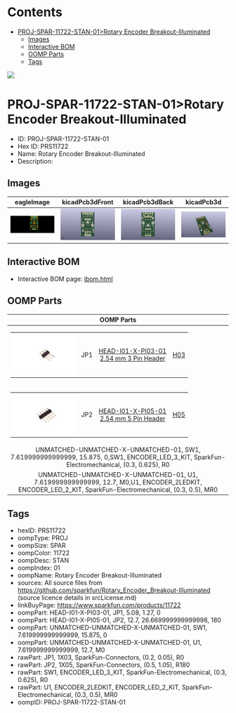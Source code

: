 



Contents
========

* [PROJ-SPAR-11722-STAN-01>Rotary Encoder Breakout-Illuminated](#proj-spar-11722-stan-01rotary-encoder-breakout-illuminated)
	* [Images](#images)
	* [Interactive BOM](#interactive-bom)
	* [OOMP Parts](#oomp-parts)
	* [Tags](#tags)
  
![][im]
# PROJ-SPAR-11722-STAN-01>Rotary Encoder Breakout-Illuminated

- ID: PROJ-SPAR-11722-STAN-01
- Hex ID: PRS11722
- Name: Rotary Encoder Breakout-Illuminated
- Description: 

## Images
  
  

|eagleImage|kicadPcb3dFront|kicadPcb3dBack|kicadPcb3d|
| :---: | :---: | :---: | :---: |
|[![eagleImage](eagleImage_140.png)](eagleImage_600.png)|[![kicadPcb3dFront](kicadPcb3dFront_140.png)](kicadPcb3dFront_600.png)|[![kicadPcb3dBack](kicadPcb3dBack_140.png)](kicadPcb3dBack_600.png)|[![kicadPcb3d](kicadPcb3d_140.png)](kicadPcb3d_600.png)|

## Interactive BOM

- Interactive BOM page: [ibom.html](kicad/bom/ibom.html)

## OOMP Parts
  

|OOMP Parts|
| :---: |
|<table><tr><td>![HEAD-I01-X-PI03-01](https://raw.githubusercontent.com/oomlout/oomlout_OOMP_parts/main/HEAD-I01-X-PI03-01/image_140.jpg)</td><td> JP1</td><td>[HEAD-I01-X-PI03-01<br>2.54 mm 3 Pin Header](https://github.com/oomlout/oomlout_OOMP_parts/tree/main/HEAD-I01-X-PI03-01/)</td><td>[H03](https://github.com/oomlout/oomlout_OOMP_parts/tree/main/HEAD-I01-X-PI03-01/)</td></tr></table>|
|<table><tr><td>![HEAD-I01-X-PI05-01](https://raw.githubusercontent.com/oomlout/oomlout_OOMP_parts/main/HEAD-I01-X-PI05-01/image_140.jpg)</td><td> JP2</td><td>[HEAD-I01-X-PI05-01<br>2.54 mm 5 Pin Header](https://github.com/oomlout/oomlout_OOMP_parts/tree/main/HEAD-I01-X-PI05-01/)</td><td>[H05](https://github.com/oomlout/oomlout_OOMP_parts/tree/main/HEAD-I01-X-PI05-01/)</td></tr></table>|
|UNMATCHED-UNMATCHED-X-UNMATCHED-01, SW1, 7.619999999999999, 15.875, 0,SW1, ENCODER_LED_3_KIT, SparkFun-Electromechanical, (0.3, 0.625), R0|
|UNMATCHED-UNMATCHED-X-UNMATCHED-01, U1, 7.619999999999999, 12.7, M0,U1, ENCODER_2LEDKIT, ENCODER_LED_2_KIT, SparkFun-Electromechanical, (0.3, 0.5), MR0|

## Tags

- hexID: PRS11722
- oompType: PROJ
- oompSize: SPAR
- oompColor: 11722
- oompDesc: STAN
- oompIndex: 01
- oompName: Rotary Encoder Breakout-Illuminated
- sources: All source files from https://github.com/sparkfun/Rotary_Encoder_Breakout-Illuminated (source licence details in srcLicense.md)
- linkBuyPage: https://www.sparkfun.com/products/11722
- oompPart: HEAD-I01-X-PI03-01, JP1, 5.08, 1.27, 0
- oompPart: HEAD-I01-X-PI05-01, JP2, 12.7, 26.669999999999998, 180
- oompPart: UNMATCHED-UNMATCHED-X-UNMATCHED-01, SW1, 7.619999999999999, 15.875, 0
- oompPart: UNMATCHED-UNMATCHED-X-UNMATCHED-01, U1, 7.619999999999999, 12.7, M0
- rawPart: JP1, 1X03, SparkFun-Connectors, (0.2, 0.05), R0
- rawPart: JP2, 1X05, SparkFun-Connectors, (0.5, 1.05), R180
- rawPart: SW1, ENCODER_LED_3_KIT, SparkFun-Electromechanical, (0.3, 0.625), R0
- rawPart: U1, ENCODER_2LEDKIT, ENCODER_LED_2_KIT, SparkFun-Electromechanical, (0.3, 0.5), MR0
- oompID: PROJ-SPAR-11722-STAN-01



[im]: kicadPcb3d_450.png
